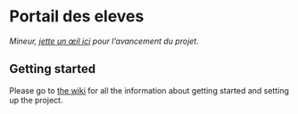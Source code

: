 # Portail des eleves

_Mineur, [jette un œil ici](https://github.com/Mines-Paristech-Students/Portail-des-eleves/wiki/Fonctionnalit%C3%A9s-et-avancement) pour l’avancement du projet._

## Getting started

Please go to [the wiki](https://github.com/Mines-Paristech-Students/Portail-des-eleves/wiki) for all the information about getting started and setting up the project.
